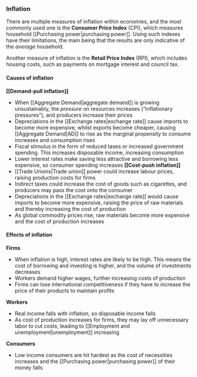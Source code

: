 ### Inflation

There are multiple measures of inflation within economies, and the most commonly used one is the **Consumer Price Index** (CPI), which measures household [[Purchasing power|purchasing power]]. Using such indexes have their limitations, the main being that the results are only indicative of the *average* household.

Another measure of inflation is the **Retail Price Index** (RPI), which includes housing costs, such as payments on mortgage interest and council tax.

#### Causes of inflation
**[[Demand-pull inflation]]**
- When [[Aggregate Demand|aggregate demand]] is growing unsustainably, the *pressure* on resources increases (“inflationary pressures”), and producers increase their prices
- Depreciations in the [[Exchange rates|exchange rate]] cause imports to become more expensive, whilst exports become cheaper, causing [[Aggregate Demand|AD]] to rise as the marginal propensity to consume increases and consumption rises
- Fiscal stimulus in the form of reduced taxes or increased government spending. This increases disposable income, increasing consumption
- Lower interest rates make saving less attractive and borrowing less expensive, so consumer spending increases
**[[Cost-push inflation]]**
- [[Trade Unions|Trade union]] power could increase labour prices, raising production costs for firms
- Indirect taxes could increase the cost of goods such as cigarettes, and producers may pass the cost onto the consumer
- Depreciations in the [[Exchange rates|exchange rate]] would cause imports to become more expensive, raising the price of raw materials and thereby increasing the cost of production 
- As global commodity prices rise, raw materials become more expensive and the cost of production increases

#### Effects of inflation
**Firms**
- When inflation is high, interest rates are likely to be high. This means the cost of borrowing and investing is higher, and the volume of investments decreases
- Workers demand higher wages, further increasing costs of production
- Firms can lose international competitiveness if they have to increase the price of their products to maintain profits

**Workers**
- Real income falls with inflation, so disposable income falls
- As cost of production increases for firms, they may lay off unnecessary labor to cut costs, leading to [[Employment and unemployment|unemployment]] increasing

**Consumers**
- Low income consumers are hit hardest as the cost of necessities increases and the [[Purchasing power|purchasing power]] of their money falls
